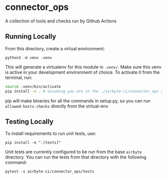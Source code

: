 # connector_ops

A collection of tools and checks run by Github Actions

## Running Locally

From this directory, create a virtual environment:

```
python3 -m venv .venv
```

This will generate a virtualenv for this module in `.venv/`. Make sure this venv is active in your
development environment of choice. To activate it from the terminal, run:

```bash
source .venv/bin/activate
pip install -e . # assuming you are in the ./airbyte-ci/connector_ops directory
```

pip will make binaries for all the commands in setup.py, so you can run `allowed-hosts-checks` directly from the virtual-env

## Testing Locally

To install requirements to run unit tests, use:

```
pip install -e ".[tests]"
```

Unit tests are currently configured to be run from the base `airbyte` directory. You can run the tests from that directory with the following command:

```
pytest -s airbyte-ci/connector_ops/tests
```